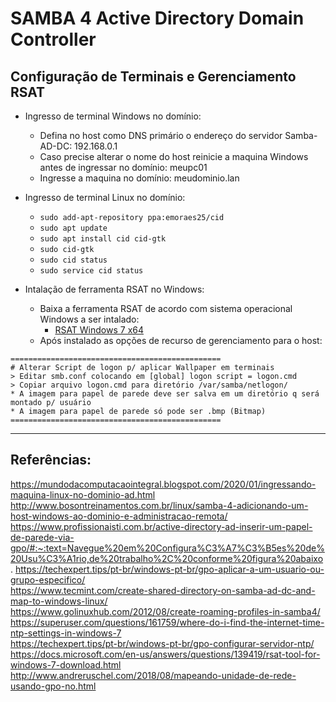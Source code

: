 # SAMBA 4 Active Directory Domain Controller  
## Configuração de Terminais e Gerenciamento RSAT

* Ingresso de terminal Windows no domínio:
  * Defina no host como DNS primário o endereço do servidor Samba-AD-DC: 192.168.0.1
  * Caso precise alterar o nome do host reinicie a maquina Windows antes de ingressar no domínio: meupc01
  * Ingresse a maquina no domínio: meudominio.lan

* Ingresso de terminal Linux no domínio:
  * `sudo add-apt-repository ppa:emoraes25/cid`
  * `sudo apt update`
  * `sudo apt install cid cid-gtk`
  * `sudo cid-gtk`
  * `sudo cid status`
  * `sudo service cid status`

* Intalação de ferramenta RSAT no Windows:
  * Baixa a ferramenta RSAT de acordo com sistema operacional Windows a ser intalado:
    * [RSAT Windows 7 x64](https://thesystemcenterblog.files.wordpress.com/2021/02/9ec67-rsat-tools-for-windows-7-64-bit.zip)
  * Após instalado as opções de recurso de gerenciamento para o host:     
~~~
===============================================
# Alterar Script de logon p/ aplicar Wallpaper em terminais
> Editar smb.conf colocando em [global] logon script = logon.cmd
> Copiar arquivo logon.cmd para diretório /var/samba/netlogon/
* A imagem para papel de parede deve ser salva em um diretório q será montado p/ usuário
* A imagem para papel de parede só pode ser .bmp (Bitmap)
===============================================
~~~
-----
## Referências:
https://mundodacomputacaointegral.blogspot.com/2020/01/ingressando-maquina-linux-no-dominio-ad.html   
http://www.bosontreinamentos.com.br/linux/samba-4-adicionando-um-host-windows-ao-dominio-e-administracao-remota/   
https://www.profissionaisti.com.br/active-directory-ad-inserir-um-papel-de-parede-via-gpo/#:~:text=Navegue%20em%20Configura%C3%A7%C3%B5es%20de%20Usu%C3%A1rio,de%20trabalho%2C%20conforme%20figura%20abaixo. 
https://techexpert.tips/pt-br/windows-pt-br/gpo-aplicar-a-um-usuario-ou-grupo-especifico/  
https://www.tecmint.com/create-shared-directory-on-samba-ad-dc-and-map-to-windows-linux/  
https://www.golinuxhub.com/2012/08/create-roaming-profiles-in-samba4/  
https://superuser.com/questions/161759/where-do-i-find-the-internet-time-ntp-settings-in-windows-7  
https://techexpert.tips/pt-br/windows-pt-br/gpo-configurar-servidor-ntp/   
https://docs.microsoft.com/en-us/answers/questions/139419/rsat-tool-for-windows-7-download.html  
http://www.andreruschel.com/2018/08/mapeando-unidade-de-rede-usando-gpo-no.html  
